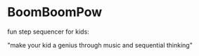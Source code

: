 
# BoomBoomPow

fun step sequencer for kids:

"make your kid a genius through music and sequential thinking"

